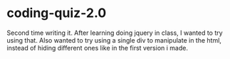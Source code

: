 # coding-quiz-2.0
Second time writing it. After learning doing jquery in class, I wanted to try using that. Also wanted to try using a single div to manipulate in the html, instead of hiding different ones like in the first version i made.
